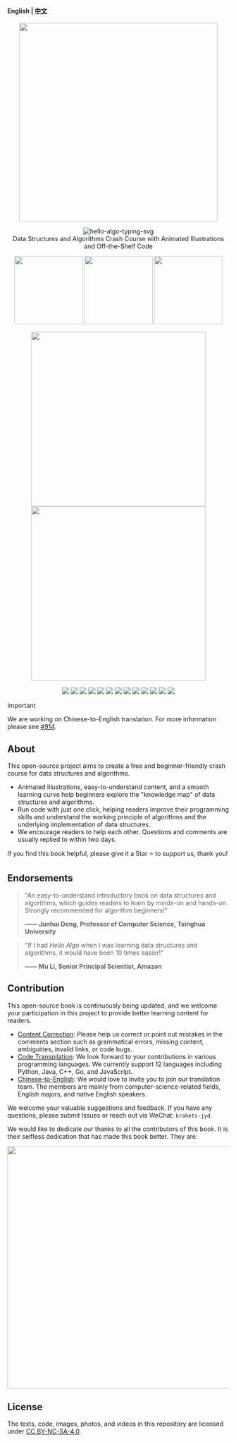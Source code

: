 <h4 align="left">English | <strong><a href="https://github.com/krahets/hello-algo">中文</a></strong></h4>

<p align="center">
  <a href="https://www.hello-algo.com/en/">
    <img src="https://www.hello-algo.com/en/index.assets/hello_algo_header.png" width="450">
  </a>
</p>

<p align="center">
  <img src="https://readme-typing-svg.demolab.com?font=Noto+Sans+SC&weight=500&duration=3500&pause=2000&color=21C8B8&center=true&vCenter=true&random=false&width=200&lines=Hello%2C+Algo+!" alt="hello-algo-typing-svg" />
  </br>
  Data Structures and Algorithms Crash Course with Animated Illustrations and Off-the-Shelf Code
</p>

<p align="center">
  <a href="https://www.hello-algo.com/en/">
    <img src="https://www.hello-algo.com/en/index.assets/btn_read_online_dark.svg" width="155"></a>
  <a href="https://github.com/krahets/hello-algo/releases">
    <img src="https://www.hello-algo.com/en/index.assets/btn_download_pdf_dark.svg" width="155"></a>
  <a href="https://github.com/krahets/hello-algo/releases">
    <img src="https://www.hello-algo.com/en/index.assets/btn_chinese_edition_dark.svg" width="155"></a>
</p>

<p align="center">
  <img src="https://www.hello-algo.com/en/index.assets/animation.gif" width="396">
  <img src="https://www.hello-algo.com/en/index.assets/running_code.gif" width="396">
</p>

<p align="center">
  <img src="https://img.shields.io/badge/Python-snow?logo=python&logoColor=3776AB">
  <img src="https://img.shields.io/badge/C%2B%2B-snow?logo=c%2B%2B&logoColor=00599C">
  <img src="https://img.shields.io/badge/Java-snow?logo=coffeescript&logoColor=FC4C02">
  <img src="https://img.shields.io/badge/C%23-snow?logo=csharp&logoColor=512BD4">
  <img src="https://img.shields.io/badge/Go-snow?logo=go&logoColor=00ADD8">
  <img src="https://img.shields.io/badge/Swift-snow?logo=swift&logoColor=F05138">
  <img src="https://img.shields.io/badge/JavaScript-snow?logo=javascript&logoColor=E9CE30">
  <img src="https://img.shields.io/badge/TypeScript-snow?logo=typescript&logoColor=3178C6">
  <img src="https://img.shields.io/badge/Dart-snow?logo=dart&logoColor=0175C2">
  <img src="https://img.shields.io/badge/Rust-snow?logo=rust&logoColor=000000">
  <img src="https://img.shields.io/badge/C-snow?logo=c&logoColor=A8B9CC">
  <img src="https://img.shields.io/badge/Zig-snow?logo=zig&logoColor=F7A41D">
  <img src="https://img.shields.io/badge/Stay%20Tuned-snow">
</p>

> [!Important]
>
> We are working on Chinese-to-English translation. For more information please see [#914](https://github.com/krahets/hello-algo/issues/914).

## About

This open-source project aims to create a free and beginner-friendly crash course for data structures and algorithms.

- Animated illustrations, easy-to-understand content, and a smooth learning curve help beginners explore the "knowledge map" of data structures and algorithms.
- Run code with just one click, helping readers improve their programming skills and understand the working principle of algorithms and the underlying implementation of data structures.
- We encourage readers to help each other. Questions and comments are usually replied to within two days.

If you find this book helpful, please give it a Star :star: to support us, thank you!

## Endorsements

> "An easy-to-understand introductory book on data structures and algorithms, which guides readers to learn by minds-on and hands-on. Strongly recommended for algorithm beginners!"
>
> **—— Junhui Deng, Professor of Computer Science, Tsinghua University**

> "If I had *Hello Algo* when I was learning data structures and algorithms, it would have been 10 times easier!"
>
> **—— Mu Li, Senior Principal Scientist, Amazon**

## Contribution

This open-source book is continuously being updated, and we welcome your participation in this project to provide better learning content for readers.

- [Content Correction](https://www.hello-algo.com/en/chapter_appendix/contribution/): Please help us correct or point out mistakes in the comments section such as grammatical errors, missing content, ambiguities, invalid links, or code bugs.
- [Code Transpilation](https://github.com/krahets/hello-algo/issues/15): We look forward to your contributions in various programming languages. We currently support 12 languages including Python, Java, C++, Go, and JavaScript.
- [Chinese-to-English](https://github.com/krahets/hello-algo/tree/en): We would love to invite you to join our translation team. The members are mainly from computer-science-related fields, English majors, and native English speakers.

We welcome your valuable suggestions and feedback. If you have any questions, please submit Issues or reach out via WeChat: `krahets-jyd`.

We would like to dedicate our thanks to all the contributors of this book. It is their selfless dedication that has made this book better. They are:

<p align="left">
    <a href="https://github.com/krahets/hello-algo/graphs/contributors">
        <img width="550" src="https://contrib.rocks/image?repo=krahets/hello-algo" />
    </a>
</p>

## License

The texts, code, images, photos, and videos in this repository are licensed under [CC BY-NC-SA-4.0](https://creativecommons.org/licenses/by-nc-sa/4.0/).
